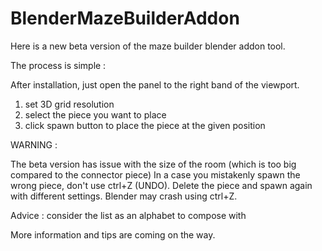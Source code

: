 # BlenderMazeBuilderAddon

Here is a new beta version of the maze builder blender addon tool.

The process is simple :

After installation, just open the panel to the right band of the viewport.

1) set 3D grid resolution
2) select the piece you want to place
3) click spawn button to place the piece at the given position

WARNING :

The beta version has issue with the size of the room (which is too big compared to the connector piece)
In a case you mistakenly spawn the wrong piece, don't use ctrl+Z (UNDO). Delete the piece and spawn again with different settings.
Blender may crash using ctrl+Z.


Advice : consider the list as an alphabet to compose with 

More information and tips are coming on the way.
